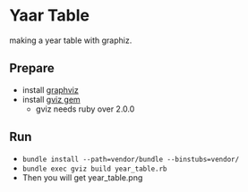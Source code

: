 # Yaar Table #

making a year table with graphiz.

## Prepare ##
* install [graphviz](http://www.graphviz.org/)
* install [gviz gem](https://rubygems.org/gems/gviz)
    * gviz needs ruby over 2.0.0

## Run ##
* `bundle install --path=vendor/bundle --binstubs=vendor/`
* `bundle exec gviz build year_table.rb`
* Then you will get year_table.png


